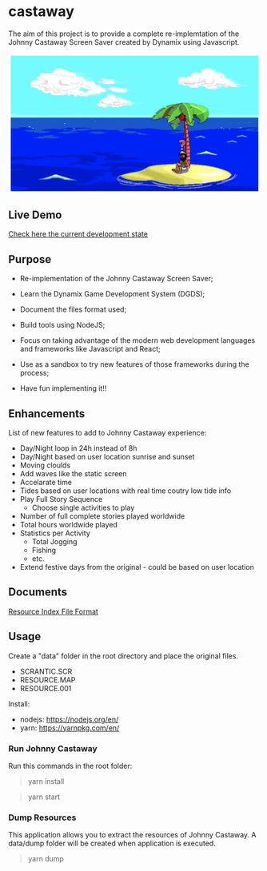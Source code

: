 # castaway

The aim of this project is to provide a complete re-implemtation of the Johnny Castaway Screen Saver created by Dynamix using Javascript.

![alt text](castaway.png "Dynamix Johnny Castaway Screen Saver")

## Live Demo

[Check here the current development state](http://castaway.xesf.net/#entry=MJFISH.TTM)

## Purpose
- Re-implementation of the Johnny Castaway Screen Saver;

- Learn the Dynamix Game Development System (DGDS);

- Document the files format used;

- Build tools using NodeJS;

- Focus on taking advantage of the modern web development languages and frameworks like Javascript and React;

- Use as a sandbox to try new features of those frameworks during the process;

- Have fun implementing it!!

## Enhancements

List of new features to add to Johnny Castaway experience:
* Day/Night loop in 24h instead of 8h
* Day/Night based on user location sunrise and sunset
* Moving cloulds
* Add waves like the static screen
* Accelarate time
* Tides based on user locations with real time coutry low tide info
* Play Full Story Sequence
    * Choose single activities to play
* Number of full complete stories played worldwide
* Total hours worldwide played
* Statistics per Activity
    * Total Jogging
    * Fishing
    * etc.
* Extend festive days from the original - could be based on user location

## Documents

[Resource Index File Format](docs/resindex.md)

## Usage

Create a "data" folder in the root directory and place the original files.
* SCRANTIC.SCR
* RESOURCE.MAP
* RESOURCE.001

Install:
* nodejs: https://nodejs.org/en/
* yarn: https://yarnpkg.com/en/

### Run Johnny Castaway

Run this commands in the root folder:

> yarn install

> yarn start

### Dump Resources

This application allows you to extract the resources of Johnny Castaway. A data/dump folder will be created when application is executed.

> yarn dump
